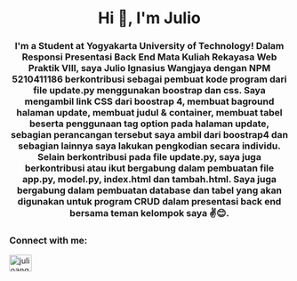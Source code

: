 <h1 align="center">Hi 👋, I'm Julio</h1>
<h3 align="center">I'm a Student at Yogyakarta University of Technology! Dalam Responsi Presentasi Back End Mata Kuliah Rekayasa Web Praktik VIII, saya Julio Ignasius Wangjaya dengan NPM 5210411186 berkontribusi sebagai pembuat kode program dari file update.py menggunakan boostrap dan css. Saya mengambil link CSS dari boostrap 4, membuat baground halaman update, membuat judul & container, membuat tabel beserta penggunaan tag option pada halaman update, sebagian perancangan tersebut saya ambil dari boostrap4 dan sebagian lainnya saya lakukan pengkodian secara individu. Selain berkontribusi pada file update.py, saya juga berkontribusi atau ikut bergabung dalam pembuatan file app.py, model.py, index.html dan tambah.html. Saya juga bergabung dalam pembuatan database dan tabel yang akan digunakan untuk program CRUD dalam presentasi back end bersama teman kelompok saya ✌😊.</h3>

<h3 align="left">Connect with me:</h3>
<p align="left">
<a href="https://instagram.com/julioangr" target="blank"><img align="center" src="https://raw.githubusercontent.com/rahuldkjain/github-profile-readme-generator/master/src/images/icons/Social/instagram.svg" alt="julioangr" height="30" width="40" /></a>
</p>
